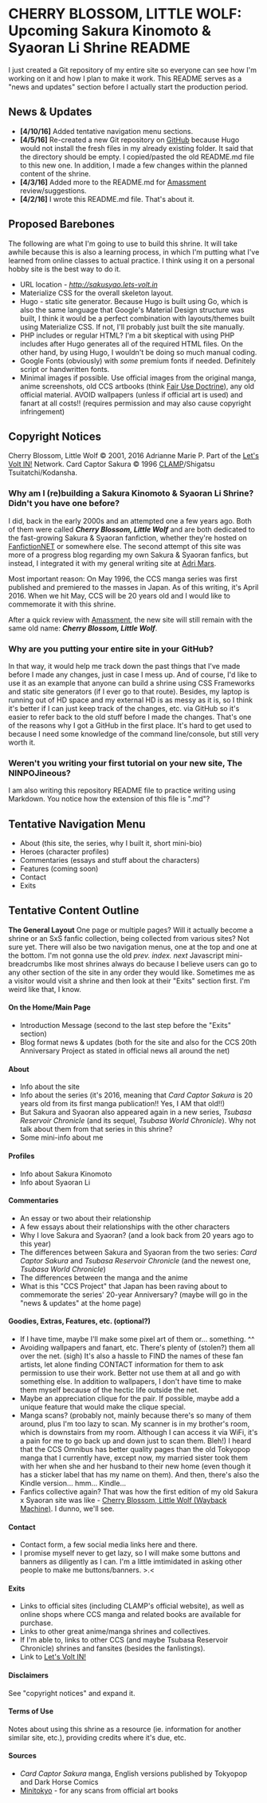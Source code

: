 # CHERRY BLOSSOM, LITTLE WOLF: Upcoming Sakura Kinomoto & Syaoran Li Shrine README

I just created a Git repository of my entire site so everyone can see how I'm working on it and how I plan to make it work. This README serves as a "news and updates" section before I actually start the production period.

## News & Updates
- **[4/10/16]** Added tentative navigation menu sections.
- **[4/5/16]** Re-created a new Git repository on [GitHub](http://github.com/adriculous/kinoli) because Hugo would not install the fresh files in my already existing folder. It said that the directory should be empty. I copied/pasted the old README.md file to this new one. In addition, I made a few changes within the planned content of the shrine.
- **[4/3/16]** Added more to the README.md for [Amassment](http://amassment.org) review/suggestions.
- **[4/2/16]** I wrote this README.md file. That's about it.


## Proposed Barebones
The following are what I'm going to use to build this shrine. It will take awhile because this is also a learning process, in which I'm putting what I've learned from online classes to actual practice. I think using it on a personal hobby site is the best way to do it.

- URL location - *http://sakusyao.lets-volt.in*
- Materialize CSS for the overall skeleton layout.
- Hugo - static site generator. Because Hugo is built using Go, which is also the same language that Google's Material Design structure was built, I think it would be a perfect combination with layouts/themes built using Materialize CSS. If not, I'll probably just built the site manually.
- PHP includes or regular HTML? I'm a bit skeptical with using PHP includes after Hugo generates all of the required HTML files. On the other hand, by using Hugo, I wouldn't be doing so much manual coding.
- Google Fonts (obviously) with *some* premium fonts if needed. Definitely script or handwritten fonts.
- Minimal images if possible. Use official images from the original manga, anime screenshots, old CCS artbooks (think [Fair Use Doctrine](https://en.wikipedia.org/wiki/Fair_use)), any old official material. AVOID wallpapers (unless if official art is used) and fanart at all costs!! (requires permission and may also cause copyright infringement)

## Copyright Notices
Cherry Blossom, Little Wolf &copy; 2001, 2016 Adrianne Marie P. Part of the [Let's Volt IN!](http://lets-volt.in) Network.
Card Captor Sakura &copy; 1996 [CLAMP](http://clamp-net.com/)/Shigatsu Tsuitatchi/Kodansha.

### Why am I (re)building a Sakura Kinomoto & Syaoran Li Shrine? Didn't you have one before?

I did, back in the early 2000s and an attempted one a few years ago. Both of them were called **_Cherry Blossom, Little Wolf_** and are both dedicated to the fast-growing Sakura & Syaoran fanfiction, whether they're hosted on [FanfictionNET](http://fanfiction.net) or somewhere else. The second attempt of this site was more of a progress blog regarding my own Sakura & Syaoran fanfics, but instead, I integrated it with my general writing site at [Adri Mars](http://adrimars.me).

Most important reason: On May 1996, the CCS manga series was first published and premiered to the masses in Japan. As of this writing, it's April 2016. When we hit May, CCS will be 20 years old and I would like to commemorate it with this shrine.

After a quick review with [Amassment](http://amassment.org), the new site will still remain with the same old name: **_Cherry Blossom, Little Wolf_**.

### Why are you putting your entire site in your GitHub?

In that way, it would help me track down the past things that I've made before I made any changes, just in case I mess up. And of course, I'd like to use it as an example that anyone can build a shrine using CSS Frameworks and static site generators (if I ever go to that route). Besides, my laptop is running out of HD space and my external HD is as messy as it is, so I think it's better if I can just keep track of the changes, etc. via GitHub so it's easier to refer back to the old stuff before I made the changes. That's one of the reasons why I got a GitHub in the first place. It's hard to get used to because I need some knowledge of the command line/console, but still very worth it.

### Weren't you writing your first tutorial on your new site, The NINPOJineous?

I am also writing this repository README file to practice writing using Markdown. You notice how the extension of this file is ".md"?

## Tentative Navigation Menu
- About (this site, the series, why I built it, short mini-bio)
- Heroes (character profiles)
- Commentaries (essays and stuff about the characters)
- Features (coming soon)
- Contact
- Exits

## Tentative Content Outline

**The General Layout** One page or multiple pages? Will it actually become a shrine or an SxS fanfic collection, being collected from various sites? Not sure yet. There will also be two navigation menus, one at the top and one at the bottom. I'm not gonna use the old *prev. index. next* Javascript mini-breadcrumbs like most shrines always do because I believe users can go to any other section of the site in any order they would like. Sometimes me as a visitor would visit a shrine and then look at their "Exits" section first. I'm weird like that, I know.

#### On the Home/Main Page
- Introduction Message (second to the last step before the "Exits" section)
- Blog format news & updates (both for the site and also for the CCS 20th Anniversary Project as stated in official news all around the net)

#### About
- Info about the site
- Info about the series (it's 2016, meaning that _Card Captor Sakura_ is 20 years old from its first manga publication!! Yes, I AM that old!!)
- But Sakura and Syaoran also appeared again in a new series, _Tsubasa Reservoir Chronicle_ (and its sequel, _Tsubasa World Chronicle_). Why not talk about them from that series in this shrine?
- Some mini-info about me

#### Profiles
- Info about Sakura Kinomoto
- Info about Syaoran Li

#### Commentaries
- An essay or two about their relationship
- A few essays about their relationships with the other characters
- Why I love Sakura and Syaoran? (and a look back from 20 years ago to this year)
- The differences between Sakura and Syaoran from the two series: _Card Captor Sakura_ and _Tsubasa Reservoir Chronicle_ (and the newest one, _Tsubasa World Chronicle_)
- The differences between the manga and the anime
- What is this "CCS Project" that Japan has been raving about to commemorate the series' 20-year Anniversary? (maybe will go in the "news & updates" at the home page)

#### Goodies, Extras, Features, etc. (optional?)
- If I have time, maybe I'll make some pixel art of them or... something. ^^
- Avoiding wallpapers and fanart, etc. There's plenty of (stolen?) them all over the net. (sigh) It's also a hassle to FIND the names of these fan artists, let alone finding CONTACT information for them to ask permission to use their work. Better not use them at all and go with something else. In addition to wallpapers, I don't have time to make them myself because of the hectic life outside the net.
- Maybe an appreciation clique for the pair. If possible, maybe add a unique feature that would make the clique special.
- Manga scans? (probably not, mainly because there's so many of them around, plus I'm too lazy to scan. My scanner is in my brother's room, which is downstairs from my room. Although I can access it via WiFi, it's a pain for me to go back up and down just to scan them. Bleh!) I heard that the CCS Omnibus has better quality pages than the old Tokyopop manga that I currently have, except now, my married sister took them with her when she and her husband to their new home (even though it has a sticker label that has my name on them). And then, there's also the Kindle version... hmm... Kindle...
- Fanfics collective again? That was how the first edition of my old Sakura x Syaoran site was like - [Cherry Blossom, Little Wolf (Wayback Machine)](http://web.archive.org/web/20030303120009/http://kinomoto.nu/cblw/index2.html). I dunno, we'll see.

#### Contact
- Contact form, a few social media links here and there.
- I promise myself never to get lazy, so I will make some buttons and banners as diligently as I can. I'm a little imtimidated in asking other people to make me buttons/banners. >.<

#### Exits
- Links to official sites (including CLAMP's official website), as well as online shops where CCS manga and related books are available for purchase.
- Links to other great anime/manga shrines and collectives.
- If I'm able to, links to other CCS (and maybe Tsubasa Reservoir Chronicle) shrines and fansites (besides the fanlistings).
- Link to [Let's Volt IN!](http://lets-volt.in)

#### Disclaimers
See "copyright notices" and expand it.

#### Terms of Use
Notes about using this shrine as a resource (ie. information for another similar site, etc.), providing credits where it's due, etc.

#### Sources
- *Card Captor Sakura* manga, English versions published by Tokyopop and Dark Horse Comics
- [Minitokyo](http://minitokyo.net) - for any scans from official art books
